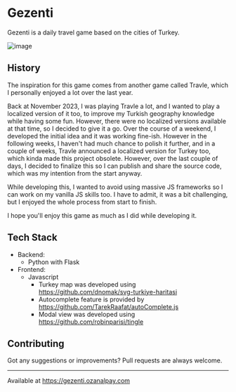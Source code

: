 # Gezenti

Gezenti is a daily travel game based on the cities of Turkey. 

![image](https://github.com/frozsgy/gezenti/assets/8549267/6cc5e7c6-310b-4c00-a896-f712341ef02d)

## History

The inspiration for this game comes from another game called Travle, which I personally enjoyed a lot over the last
year.

Back at November 2023, I was playing Travle a lot, and I wanted to play a localized version of it too, to improve
my Turkish geography knowledge while having some fun. However, there were no localized versions available at that time,
so I decided to give it a go. Over the course of a weekend, I developed the initial idea and it was working fine-ish.
However in the following weeks, I haven't had much chance to polish it further, and in a couple of weeks, Travle
announced a localized version for Turkey too, which kinda made this project obsolete. However, over the last couple of
days, I decided to finalize this so I can publish and share the source code, which was my intention from the start
anyway.

While developing this, I wanted to avoid using massive JS frameworks so I can work on my vanilla JS skills too. I have
to admit, it was a bit challenging, but I enjoyed the whole process from start to finish.

I hope you'll enjoy this game as much as I did while developing it.

## Tech Stack

- Backend: 
  - Python with Flask
- Frontend:
  - Javascript
    - Turkey map was developed using https://github.com/dnomak/svg-turkiye-haritasi
    - Autocomplete feature is provided by https://github.com/TarekRaafat/autoComplete.js
    - Modal view was developed using https://github.com/robinparisi/tingle

## Contributing

Got any suggestions or improvements? Pull requests are always welcome.

----

Available at https://gezenti.ozanalpay.com

